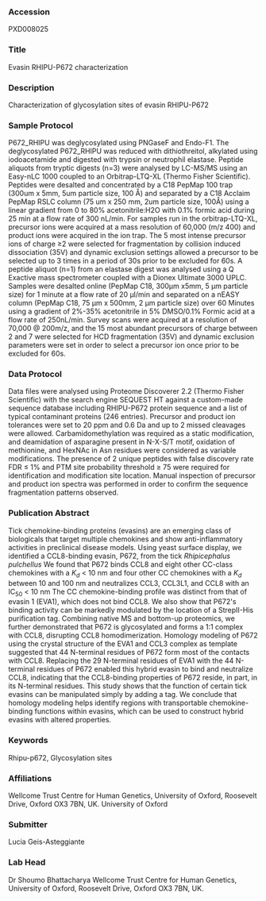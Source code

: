 ### Accession
PXD008025

### Title
Evasin RHIPU-P672 characterization

### Description
Characterization of glycosylation sites of evasin RHIPU-P672

### Sample Protocol
P672_RHIPU was deglycosylated using PNGaseF and Endo-F1. The deglycosylated P672_RHIPU was reduced with dithiothreitol, alkylated using iodoacetamide and digested with trypsin or neutrophil elastase.  Peptide aliquots from tryptic digests (n=3) were analysed by LC-MS/MS using an Easy-nLC 1000 coupled to an Orbitrap-LTQ-XL (Thermo Fisher Scientific). Peptides were desalted and concentrated by a C18 PepMap 100 trap (300um x 5mm, 5um particle size, 100 Å) and separated by a C18 Acclaim PepMap RSLC column (75 um x 250 mm, 2um particle size, 100Å) using a linear gradient from 0 to 80% acetonitrile:H2O with 0.1% formic acid during 25 min at a flow rate of 300 nL/min. For samples run in the orbitrap-LTQ-XL, precursor ions were acquired at a mass resolution of 60,000 (m/z 400) and product ions were acquired in the ion trap. The 5 most intense precursor ions of charge ≥2 were selected for fragmentation by collision induced dissociation (35V) and dynamic exclusion settings allowed a precursor to be selected up to 3 times in a period of 30s prior to be excluded for 60s. A peptide aliquot (n=1) from an elastase digest was analysed using a Q Exactive mass spectrometer coupled with a Dionex Ultimate 3000 UPLC. Samples were desalted online (PepMap C18, 300µm x5mm, 5 µm particle size) for 1 minute at a flow rate of 20 µl/min and separated on a nEASY column (PepMap C18, 75 µm x 500mm, 2 µm particle size) over 60 Minutes using a gradient of 2%-35% acetonitrile in 5% DMSO/0.1% Formic acid at a flow rate of 250nL/min. Survey scans were acquired at a resolution of 70,000 @ 200m/z, and the 15 most abundant precursors of charge between 2 and 7 were selected for HCD  fragmentation  (35V) and dynamic exclusion parameters were set in order to select a precursor ion once prior to be excluded for 60s.

### Data Protocol
Data files were analysed using Proteome Discoverer 2.2 (Thermo Fisher Scientific) with the search engine SEQUEST HT against a custom-made sequence database including RHIPU-P672 protein sequence and a list of typical contaminant proteins (246 entries). Precursor and product ion tolerances were set to 20 ppm and 0.6 Da and up to 2 missed cleavages were allowed. Carbamidomethylation was required as a static modification, and deamidation of asparagine present in N-X-S/T motif, oxidation of methionine, and HexNAc in Asn residues were considered as variable modifications. The presence of 2 unique peptides with false discovery rate FDR ≤ 1% and PTM site probability threshold ≥ 75 were required for identification and modification site location. Manual inspection of precursor and product ion spectra was performed in order to confirm the sequence fragmentation patterns observed.

### Publication Abstract
Tick chemokine-binding proteins (evasins) are an emerging class of biologicals that target multiple chemokines and show anti-inflammatory activities in preclinical disease models. Using yeast surface display, we identified a CCL8-binding evasin, P672, from the tick <i>Rhipicephalus pulchellus</i> We found that P672 binds CCL8 and eight other CC-class chemokines with a <i>K<sub>d</sub></i> &lt; 10 nm and four other CC chemokines with a <i>K<sub>d</sub></i> between 10 and 100 nm and neutralizes CCL3, CCL3L1, and CCL8 with an IC<sub>50</sub> &lt; 10 nm The CC chemokine-binding profile was distinct from that of evasin 1 (EVA1), which does not bind CCL8. We also show that P672's binding activity can be markedly modulated by the location of a StrepII-His purification tag. Combining native MS and bottom-up proteomics, we further demonstrated that P672 is glycosylated and forms a 1:1 complex with CCL8, disrupting CCL8 homodimerization. Homology modeling of P672 using the crystal structure of the EVA1 and CCL3 complex as template suggested that 44 N-terminal residues of P672 form most of the contacts with CCL8. Replacing the 29 N-terminal residues of EVA1 with the 44 N-terminal residues of P672 enabled this hybrid evasin to bind and neutralize CCL8, indicating that the CCL8-binding properties of P672 reside, in part, in its N-terminal residues. This study shows that the function of certain tick evasins can be manipulated simply by adding a tag. We conclude that homology modeling helps identify regions with transportable chemokine-binding functions within evasins, which can be used to construct hybrid evasins with altered properties.

### Keywords
Rhipu-p672, Glycosylation sites

### Affiliations
Wellcome Trust Centre for Human Genetics, University of Oxford, Roosevelt Drive, Oxford OX3 7BN, UK.
University of Oxford

### Submitter
Lucia Geis-Asteggiante

### Lab Head
Dr Shoumo Bhattacharya
Wellcome Trust Centre for Human Genetics, University of Oxford, Roosevelt Drive, Oxford OX3 7BN, UK.


